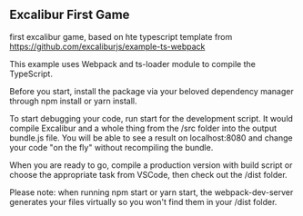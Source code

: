 ## Excalibur First Game

first excalibur game, based on hte typescript template from https://github.com/excaliburjs/example-ts-webpack

This example uses Webpack and ts-loader module to compile the TypeScript.

Before you start, install the package via your beloved dependency manager through npm install or yarn install.

To start debugging your code, run start for the development script. It would compile Excalibur and a whole thing from the /src folder into the output bundle.js file. You will be able to see a result on localhost:8080 and change your code "on the fly" without recompiling the bundle.

When you are ready to go, compile a production version with build script or choose the appropriate task from VSCode, then check out the /dist folder.

Please note: when running npm start or yarn start, the webpack-dev-server generates your files virtually so you won't find them in your /dist folder.

